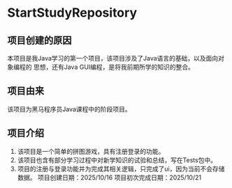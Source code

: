 # StartStudyRepository
## 项目创建的原因 
本项目是我Java学习的第一个项目，该项目涉及了Java语言的基础，以及面向对象编程的
思想，还有Java GUI编程，是将我前期所学的知识的整合。
## 项目由来
该项目为黑马程序员Java课程中的阶段项目。
## 项目介绍
1. 该项目是一个简单的拼图游戏，具有注册登录的功能。
2. 该项目也含有部分学习过程中对新学知识的试验和总结，写在Tests包中。
3. 项目的注册与登录功能并为完成其相关逻辑，只完成了ui，因为当前不会存储数据。 
       项目创建日期：2025/10/16
       项目初次完成日期：2025/10/21


